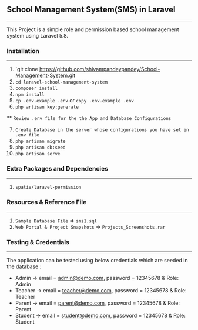 ## School Management System(SMS) in Laravel
-------------------------------------------

This Project is a simple role and permission based school management system using Laravel 5.8.

### Installation
----------------
01. `git clone https://github.com/shivampandeypandey/School-Management-System.git
02. `cd laravel-school-management-system`
03. `composer install`
04. `npm install`
05. `cp .env.example .env` or `copy .env.example .env`
06. `php artisan key:generate`

**  `Review .env file for the the App and Database Configurations`

07. `Create Database in the server whose configurations you have set in .env file`
08. `php artisan migrate`
10. `php artisan db:seed`
10. `php artisan serve`

### Extra Packages and Dependencies
-----------------------------------
01. `spatie/laravel-permission`

### Resources & Reference File
------------------------------
01. `Sample Database File` => `sms1.sql`
02. `Web Portal & Project Snapshots` => `Projects_Screenshots.rar`

### Testing & Credentials
-------------------------
The application can be tested using below credentials which are seeded in the database :

-   Admin   -> email = admin@demo.com, password = 12345678      & Role: Admin
-   Teacher -> email = teacher@demo.com, password = 12345678    & Role: Teacher
-   Parent  -> email = parent@demo.com, password = 12345678     & Role: Parent
-   Student -> email = student@demo.com, password = 12345678    & Role: Student
